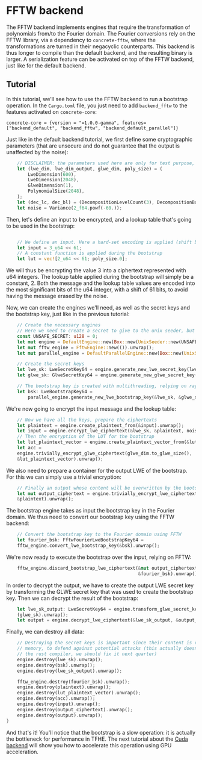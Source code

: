 # FFTW backend

The FFTW backend implements engines that require the transformation of polynomials from/to the Fourier domain.
The Fourier conversions rely on the FFTW library, via a dependency to `concrete-fftw`, where the transformations are turned in their negacyclic counterparts.
This backend is thus longer to compile than the default backend, and the resulting binary is larger.
A serialization feature can be activated on top of the FFTW backend, just like for the default backend.

## Tutorial

In this tutorial, we'll see how to use the FFTW backend to run a bootstrap operation. In the `Cargo.toml` file,
you just need to add `backend_fftw` to the features activated on `concrete-core`:
```shell
concrete-core = {version = "=1.0.0-gamma", features=["backend_default", "backend_fftw", "backend_default_parallel"]}
```
Just like in the default backend tutorial, we first define some cryptographic parameters (that are unsecure and do not guarantee that the output is unaffected by the noise):
```rust
    // DISCLAIMER: the parameters used here are only for test purpose, and are not secure.
    let (lwe_dim, lwe_dim_output, glwe_dim, poly_size) = (
        LweDimension(600),
        LweDimension(2048),
        GlweDimension(1),
        PolynomialSize(2048),
    );
    let (dec_lc, dec_bl) = (DecompositionLevelCount(3), DecompositionBaseLog(5));
    let noise = Variance(2_f64.powf(-60.));
```
Then, let's define an input to be encrypted, and a lookup table that's going to be used in the bootstrap:
```rust

    // We define an input. Here a hard-set encoding is applied (shift by 61 bits)
    let input = 3_u64 << 61;
    // A constant function is applied during the bootstrap
    let lut = vec![2_u64 << 61; poly_size.0];
```
We will thus be encrypting the value 3 into a ciphertext represented with u64 integers. The lookup table applied during the bootstrap
will simply be a constant, 2. Both the message and the lookup table values are encoded into the most significant bits of the
u64 integer, with a shift of 61 bits, to avoid having the message erased by the noise.

Now, we can create the engines we'll need, as well as the secret keys and the bootstrap key, just like in the previous tutorial:
```rust
    // Create the necessary engines
    // Here we need to create a secret to give to the unix seeder, but we skip the actual secret creation
    const UNSAFE_SECRET: u128 = 0;
    let mut engine = DefaultEngine::new(Box::new(UnixSeeder::new(UNSAFE_SECRET))).unwrap();
    let mut fftw_engine = FftwEngine::new(()).unwrap();
    let mut parallel_engine = DefaultParallelEngine::new(Box::new(UnixSeeder::new(UNSAFE_SECRET))).unwrap();

    // Create the secret keys
    let lwe_sk: LweSecretKey64 = engine.generate_new_lwe_secret_key(lwe_dim).unwrap();
    let glwe_sk: GlweSecretKey64 = engine.generate_new_glwe_secret_key(glwe_dim, poly_size).unwrap();

    // The bootstrap key is created with multithreading, relying on rayon
    let bsk: LweBootstrapKey64 =
        parallel_engine.generate_new_lwe_bootstrap_key(&lwe_sk, &glwe_sk, dec_bl, dec_lc, noise).unwrap();
```
We're now going to encrypt the input message and the lookup table:
```rust
    // Now we have all the keys, prepare the ciphertexts
    let plaintext = engine.create_plaintext_from(&input).unwrap();
    let input = engine.encrypt_lwe_ciphertext(&lwe_sk, &plaintext, noise).unwrap();
    // Then the encryption of the LUT for the bootstrap
    let lut_plaintext_vector = engine.create_plaintext_vector_from(&lut).unwrap();
    let acc =
    engine.trivially_encrypt_glwe_ciphertext(glwe_dim.to_glwe_size(),
    &lut_plaintext_vector).unwrap();
```
We also need to prepare a container for the output LWE of the bootstrap. For this we can simply use a trivial encryption:
```rust
    // Finally an output whose content will be overwritten by the bootstrap
    let mut output_ciphertext = engine.trivially_encrypt_lwe_ciphertext(lwe_dim_output.to_lwe_size(),
    &plaintext).unwrap();
```
The bootstrap engine takes as input the bootstrap key in the Fourier domain. We thus need to convert our
bootstrap key using the FFTW backend:

```rust
    // Convert the bootstrap key to the Fourier domain using FFTW
    let fourier_bsk: FftwFourierLweBootstrapKey64 =
    fftw_engine.convert_lwe_bootstrap_key(&bsk).unwrap();
```
We're now ready to execute the bootstrap over the input, relying on FFTW:
```rust
    fftw_engine.discard_bootstrap_lwe_ciphertext(&mut output_ciphertext, &input, &acc,
                                                 &fourier_bsk).unwrap();
```
In order to decrypt the output, we have to create the output LWE secret key by transforming the 
GLWE secret key that was used to create the bootstrap key.
Then we can decrypt the result of the bootstrap:
```rust
    let lwe_sk_output: LweSecretKey64 = engine.transform_glwe_secret_key_to_lwe_secret_key
    (glwe_sk).unwrap();
    let output = engine.decrypt_lwe_ciphertext(&lwe_sk_output, &output_ciphertext).unwrap();
```
Finally, we can destroy all data:
```rust
    // Destroying the secret keys is important since their content is reset to 0 before dropping 
    // memory, to defend against potential attacks (this actually doesn't work currently due to 
    // the rust compiler, we should fix it next quarter)
    engine.destroy(lwe_sk).unwrap();
    engine.destroy(bsk).unwrap();
    engine.destroy(lwe_sk_output).unwrap();

    fftw_engine.destroy(fourier_bsk).unwrap();
    engine.destroy(plaintext).unwrap();
    engine.destroy(lut_plaintext_vector).unwrap();
    engine.destroy(acc).unwrap();
    engine.destroy(input).unwrap();
    engine.destroy(output_ciphertext).unwrap();
    engine.destroy(output).unwrap();
}
```

And that's it! You'll notice that the bootstrap is a slow operation: it is actually the bottleneck for performance in TFHE.
The next tutorial about the [Cuda backend](backend_cuda.md) will show you how to accelerate this operation using GPU acceleration.
